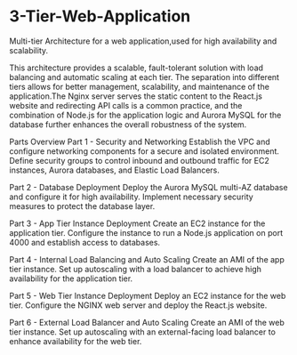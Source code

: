 # 3-Tier-Web-Application
Multi-tier Architecture for a web application,used for high availability and scalability.

This architecture provides a scalable, fault-tolerant solution with load balancing and automatic scaling at each tier. The separation into different tiers allows for better management, scalability, and maintenance of the application.The Nginx server serves the static content to the React.js website and redirecting API calls is a common practice, and the combination of Node.js for the application logic and Aurora MySQL for the database further enhances the overall robustness of the system.

Parts Overview
Part 1 - Security and Networking
Establish the VPC and configure networking components for a secure and isolated environment.
Define security groups to control inbound and outbound traffic for EC2 instances, Aurora databases, and Elastic Load Balancers.

Part 2 - Database Deployment
Deploy the Aurora MySQL multi-AZ database and configure it for high availability.
Implement necessary security measures to protect the database layer.

Part 3 - App Tier Instance Deployment
Create an EC2 instance for the application tier.
Configure the instance to run a Node.js application on port 4000 and establish access to databases.

Part 4 - Internal Load Balancing and Auto Scaling
Create an AMI of the app tier instance.
Set up autoscaling with a load balancer to achieve high availability for the application tier.

Part 5 - Web Tier Instance Deployment
Deploy an EC2 instance for the web tier.
Configure the NGINX web server and deploy the React.js website.

Part 6 - External Load Balancer and Auto Scaling
Create an AMI of the web tier instance.
Set up autoscaling with an external-facing load balancer to enhance availability for the web tier.
